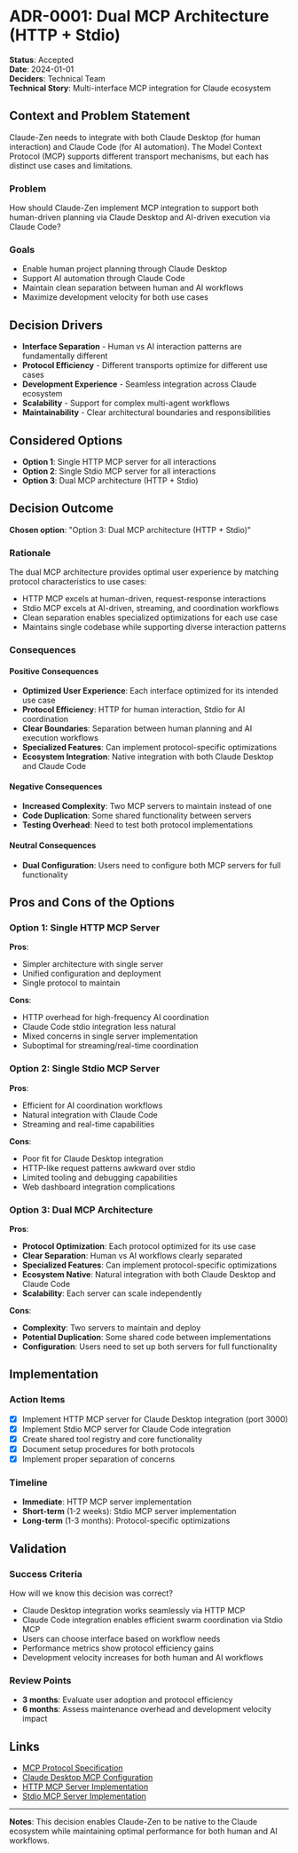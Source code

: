 # ADR-0001: Dual MCP Architecture (HTTP + Stdio)

**Status**: Accepted  
**Date**: 2024-01-01  
**Deciders**: Technical Team  
**Technical Story**: Multi-interface MCP integration for Claude ecosystem

## Context and Problem Statement

Claude-Zen needs to integrate with both Claude Desktop (for human interaction) and Claude Code (for AI automation). The Model Context Protocol (MCP) supports different transport mechanisms, but each has distinct use cases and limitations.

### Problem
How should Claude-Zen implement MCP integration to support both human-driven planning via Claude Desktop and AI-driven execution via Claude Code?

### Goals
- Enable human project planning through Claude Desktop
- Support AI automation through Claude Code
- Maintain clean separation between human and AI workflows
- Maximize development velocity for both use cases

## Decision Drivers

* **Interface Separation** - Human vs AI interaction patterns are fundamentally different
* **Protocol Efficiency** - Different transports optimize for different use cases
* **Development Experience** - Seamless integration across Claude ecosystem
* **Scalability** - Support for complex multi-agent workflows
* **Maintainability** - Clear architectural boundaries and responsibilities

## Considered Options

* **Option 1**: Single HTTP MCP server for all interactions
* **Option 2**: Single Stdio MCP server for all interactions  
* **Option 3**: Dual MCP architecture (HTTP + Stdio)

## Decision Outcome

**Chosen option**: "Option 3: Dual MCP architecture (HTTP + Stdio)"

### Rationale
The dual MCP architecture provides optimal user experience by matching protocol characteristics to use cases:
- HTTP MCP excels at human-driven, request-response interactions
- Stdio MCP excels at AI-driven, streaming, and coordination workflows
- Clean separation enables specialized optimizations for each use case
- Maintains single codebase while supporting diverse interaction patterns

### Consequences

#### Positive Consequences
* **Optimized User Experience**: Each interface optimized for its intended use case
* **Protocol Efficiency**: HTTP for human interaction, Stdio for AI coordination
* **Clear Boundaries**: Separation between human planning and AI execution workflows
* **Specialized Features**: Can implement protocol-specific optimizations
* **Ecosystem Integration**: Native integration with both Claude Desktop and Claude Code

#### Negative Consequences  
* **Increased Complexity**: Two MCP servers to maintain instead of one
* **Code Duplication**: Some shared functionality between servers
* **Testing Overhead**: Need to test both protocol implementations

#### Neutral Consequences
* **Dual Configuration**: Users need to configure both MCP servers for full functionality

## Pros and Cons of the Options

### Option 1: Single HTTP MCP Server

**Pros**:
* Simpler architecture with single server
* Unified configuration and deployment
* Single protocol to maintain

**Cons**:
* HTTP overhead for high-frequency AI coordination
* Claude Code stdio integration less natural
* Mixed concerns in single server implementation
* Suboptimal for streaming/real-time coordination

### Option 2: Single Stdio MCP Server

**Pros**:
* Efficient for AI coordination workflows
* Natural integration with Claude Code
* Streaming and real-time capabilities

**Cons**:
* Poor fit for Claude Desktop integration
* HTTP-like request patterns awkward over stdio
* Limited tooling and debugging capabilities
* Web dashboard integration complications

### Option 3: Dual MCP Architecture

**Pros**:
* **Protocol Optimization**: Each protocol optimized for its use case
* **Clear Separation**: Human vs AI workflows clearly separated
* **Specialized Features**: Can implement protocol-specific optimizations
* **Ecosystem Native**: Natural integration with both Claude Desktop and Claude Code
* **Scalability**: Each server can scale independently

**Cons**:
* **Complexity**: Two servers to maintain and deploy
* **Potential Duplication**: Some shared code between implementations
* **Configuration**: Users need to set up both servers for full functionality

## Implementation

### Action Items
- [x] Implement HTTP MCP server for Claude Desktop integration (port 3000)
- [x] Implement Stdio MCP server for Claude Code integration  
- [x] Create shared tool registry and core functionality
- [x] Document setup procedures for both protocols
- [x] Implement proper separation of concerns

### Timeline
- **Immediate**: HTTP MCP server implementation
- **Short-term** (1-2 weeks): Stdio MCP server implementation
- **Long-term** (1-3 months): Protocol-specific optimizations

## Validation

### Success Criteria
How will we know this decision was correct?
- Claude Desktop integration works seamlessly via HTTP MCP
- Claude Code integration enables efficient swarm coordination via Stdio MCP
- Users can choose interface based on workflow needs
- Performance metrics show protocol efficiency gains
- Development velocity increases for both human and AI workflows

### Review Points
- **3 months**: Evaluate user adoption and protocol efficiency
- **6 months**: Assess maintenance overhead and development velocity impact

## Links

* [MCP Protocol Specification](https://modelcontextprotocol.io/)
* [Claude Desktop MCP Configuration](https://docs.anthropic.com/claude/desktop)
* [HTTP MCP Server Implementation](../src/interfaces/mcp/http-mcp-server.ts)
* [Stdio MCP Server Implementation](../src/swarm-zen/mcp-server.ts)

---

**Notes**: This decision enables Claude-Zen to be native to the Claude ecosystem while maintaining optimal performance for both human and AI workflows.